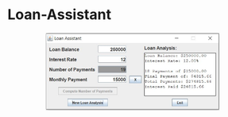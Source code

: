 # Loan-Assistant

<p align="center">
  <img src="Application image.jpg" width="350" height="auto" title="options">
</p>
